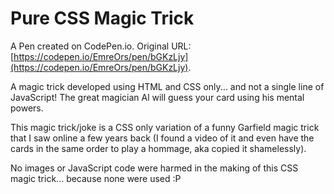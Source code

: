 # Pure CSS Magic Trick

A Pen created on CodePen.io. Original URL: [https://codepen.io/EmreOrs/pen/bGKzLjy](https://codepen.io/EmreOrs/pen/bGKzLjy).

A magic trick developed using HTML and CSS only... and not a single line of JavaScript! The great magician Al will guess your card using his mental powers.

This magic trick/joke is a CSS only variation of a funny Garfield magic trick that I saw online a few years back (I found a video of it and even have the cards in the same order to play a hommage, aka copied it shamelessly).

No images or JavaScript code were harmed in the making of this CSS magic trick... because none were used :P